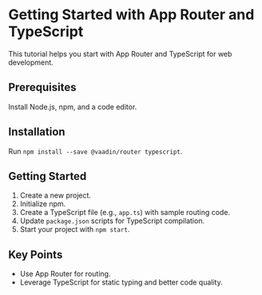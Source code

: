 # Getting Started with App Router and TypeScript

This tutorial helps you start with App Router and TypeScript for web development.

## Prerequisites

Install Node.js, npm, and a code editor.

## Installation

Run `npm install --save @vaadin/router typescript`.

## Getting Started

1. Create a new project.
2. Initialize npm.
3. Create a TypeScript file (e.g., `app.ts`) with sample routing code.
4. Update `package.json` scripts for TypeScript compilation.
5. Start your project with `npm start`.

## Key Points

- Use App Router for routing.
- Leverage TypeScript for static typing and better code quality.
